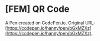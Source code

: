 # [FEM] QR Code

A Pen created on CodePen.io. Original URL: [https://codepen.io/hanny/pen/bGxMZXz](https://codepen.io/hanny/pen/bGxMZXz).


